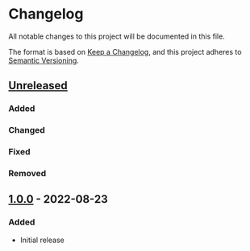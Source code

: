 # Changelog
All notable changes to this project will be documented in this file.

The format is based on [Keep a Changelog](https://keepachangelog.com/en/1.0.0/),
and this project adheres to [Semantic Versioning](https://semver.org/spec/v2.0.0.html).

## [Unreleased]
### Added

### Changed

### Fixed

### Removed

## [1.0.0] - 2022-08-23
### Added
- Initial release

[Unreleased]: https://gitlab.com/oauth-xx/oauth-tty/-/compare/v1.0.0...main
[1.0.0]: https://gitlab.com/oauth-xx/oauth-tty/-/releases/tag/v1.0.0
